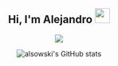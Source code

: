 <div align="center">
  
  <h2 align="center">
  Hi, I'm Alejandro
  <img src = "https://raw.githubusercontent.com/MartinHeinz/MartinHeinz/master/wave.gif" width = 30px>
  </h2>
  
  <p align="center">
    <a href="#">
      <img src="https://skillicons.dev/icons?i=php,py,java,js,css,git,bootstrap,react,vscode,linux,github" />
    </a>
  </p> 
 
  ![alsowski's GitHub stats](https://github-readme-stats.vercel.app/api?username=alsowski&show_icons=true&theme=algolia&cache_seconds=1800)
  
</div>
